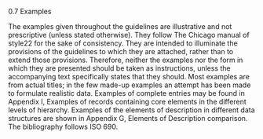 0.7 Examples

The examples given throughout the guidelines are illustrative and not prescriptive (unless
stated otherwise). They follow The Chicago manual of style22 for the sake of consistency. They
are intended to illuminate the provisions of the guidelines to which they are attached, rather
than to extend those provisions. Therefore, neither the examples nor the form in which they
are  presented  should  be  taken  as  instructions,  unless  the  accompanying  text  specifically
states that they should. Most examples are from actual titles; in the few made-up examples
an attempt has been made to formulate realistic data. Examples of complete entries may be
found in Appendix I, Examples of records containing core elements in the different levels of
hierarchy. Examples of the elements of description in different data structures are shown in
Appendix G, Elements of Description comparison. The bibliography follows ISO 690.
